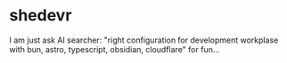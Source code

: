 # shedevr
I am just ask AI searcher: "right configuration for development workplase with bun, astro, typescript, obsidian, cloudflare" for fun... 
